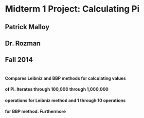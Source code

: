 # **Midterm 1 Project: Calculating Pi**
## Patrick Malloy
## Dr. Rozman
## Fall 2014
# 
# 
#### Compares Leibniz and BBP methods for calculating values 
#### of Pi. Iterates through 100,000 through 1,000,000
#### operations for Leibniz method and 1 through 10 operations
#### for BBP method. Furthermore
